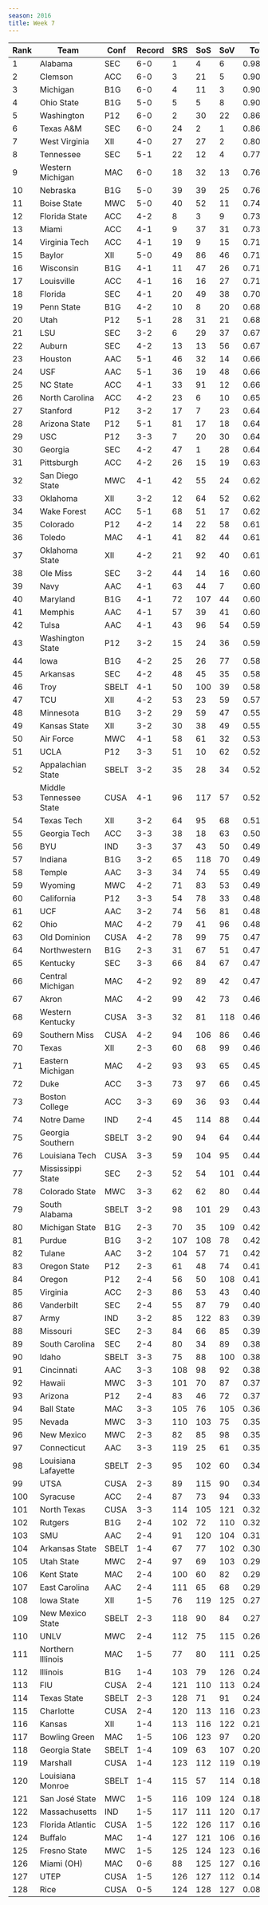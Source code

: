 ```yaml
---
season: 2016
title: Week 7
---
```

<table class="display"><thead><tr><th>Rank</th><th>Team</th><th>Conf</th><th>Record</th><th>SRS</th><th>SoS</th><th>SoV</th><th>Total</th></tr></thead><tbody>
<tr><td>1</td><td>Alabama</td><td>SEC</td><td>6-0</td><td>1</td><td>4</td><td>6</td><td>0.98282</td></tr>
<tr><td>2</td><td>Clemson</td><td>ACC</td><td>6-0</td><td>3</td><td>21</td><td>5</td><td>0.90805</td></tr>
<tr><td>3</td><td>Michigan</td><td>B1G</td><td>6-0</td><td>4</td><td>11</td><td>3</td><td>0.90749</td></tr>
<tr><td>4</td><td>Ohio State</td><td>B1G</td><td>5-0</td><td>5</td><td>5</td><td>8</td><td>0.90218</td></tr>
<tr><td>5</td><td>Washington</td><td>P12</td><td>6-0</td><td>2</td><td>30</td><td>22</td><td>0.86242</td></tr>
<tr><td>6</td><td>Texas A&M</td><td>SEC</td><td>6-0</td><td>24</td><td>2</td><td>1</td><td>0.86169</td></tr>
<tr><td>7</td><td>West Virginia</td><td>XII</td><td>4-0</td><td>27</td><td>27</td><td>2</td><td>0.80322</td></tr>
<tr><td>8</td><td>Tennessee</td><td>SEC</td><td>5-1</td><td>22</td><td>12</td><td>4</td><td>0.77216</td></tr>
<tr><td>9</td><td>Western Michigan</td><td>MAC</td><td>6-0</td><td>18</td><td>32</td><td>13</td><td>0.76600</td></tr>
<tr><td>10</td><td>Nebraska</td><td>B1G</td><td>5-0</td><td>39</td><td>39</td><td>25</td><td>0.76121</td></tr>
<tr><td>11</td><td>Boise State</td><td>MWC</td><td>5-0</td><td>40</td><td>52</td><td>11</td><td>0.74209</td></tr>
<tr><td>12</td><td>Florida State</td><td>ACC</td><td>4-2</td><td>8</td><td>3</td><td>9</td><td>0.73566</td></tr>
<tr><td>13</td><td>Miami</td><td>ACC</td><td>4-1</td><td>9</td><td>37</td><td>31</td><td>0.73059</td></tr>
<tr><td>14</td><td>Virginia Tech</td><td>ACC</td><td>4-1</td><td>19</td><td>9</td><td>15</td><td>0.71510</td></tr>
<tr><td>15</td><td>Baylor</td><td>XII</td><td>5-0</td><td>49</td><td>86</td><td>46</td><td>0.71383</td></tr>
<tr><td>16</td><td>Wisconsin</td><td>B1G</td><td>4-1</td><td>11</td><td>47</td><td>26</td><td>0.71256</td></tr>
<tr><td>17</td><td>Louisville</td><td>ACC</td><td>4-1</td><td>16</td><td>16</td><td>27</td><td>0.71109</td></tr>
<tr><td>18</td><td>Florida</td><td>SEC</td><td>4-1</td><td>20</td><td>49</td><td>38</td><td>0.70801</td></tr>
<tr><td>19</td><td>Penn State</td><td>B1G</td><td>4-2</td><td>10</td><td>8</td><td>20</td><td>0.68789</td></tr>
<tr><td>20</td><td>Utah</td><td>P12</td><td>5-1</td><td>28</td><td>31</td><td>21</td><td>0.68699</td></tr>
<tr><td>21</td><td>LSU</td><td>SEC</td><td>3-2</td><td>6</td><td>29</td><td>37</td><td>0.67846</td></tr>
<tr><td>22</td><td>Auburn</td><td>SEC</td><td>4-2</td><td>13</td><td>13</td><td>56</td><td>0.67278</td></tr>
<tr><td>23</td><td>Houston</td><td>AAC</td><td>5-1</td><td>46</td><td>32</td><td>14</td><td>0.66542</td></tr>
<tr><td>24</td><td>USF</td><td>AAC</td><td>5-1</td><td>36</td><td>19</td><td>48</td><td>0.66395</td></tr>
<tr><td>25</td><td>NC State</td><td>ACC</td><td>4-1</td><td>33</td><td>91</td><td>12</td><td>0.66189</td></tr>
<tr><td>26</td><td>North Carolina</td><td>ACC</td><td>4-2</td><td>23</td><td>6</td><td>10</td><td>0.65785</td></tr>
<tr><td>27</td><td>Stanford</td><td>P12</td><td>3-2</td><td>17</td><td>7</td><td>23</td><td>0.64622</td></tr>
<tr><td>28</td><td>Arizona State</td><td>P12</td><td>5-1</td><td>81</td><td>17</td><td>18</td><td>0.64548</td></tr>
<tr><td>29</td><td>USC</td><td>P12</td><td>3-3</td><td>7</td><td>20</td><td>30</td><td>0.64280</td></tr>
<tr><td>30</td><td>Georgia</td><td>SEC</td><td>4-2</td><td>47</td><td>1</td><td>28</td><td>0.64210</td></tr>
<tr><td>31</td><td>Pittsburgh</td><td>ACC</td><td>4-2</td><td>26</td><td>15</td><td>19</td><td>0.63297</td></tr>
<tr><td>32</td><td>San Diego State</td><td>MWC</td><td>4-1</td><td>42</td><td>55</td><td>24</td><td>0.62781</td></tr>
<tr><td>33</td><td>Oklahoma</td><td>XII</td><td>3-2</td><td>12</td><td>64</td><td>52</td><td>0.62729</td></tr>
<tr><td>34</td><td>Wake Forest</td><td>ACC</td><td>5-1</td><td>68</td><td>51</td><td>17</td><td>0.62205</td></tr>
<tr><td>35</td><td>Colorado</td><td>P12</td><td>4-2</td><td>14</td><td>22</td><td>58</td><td>0.61391</td></tr>
<tr><td>36</td><td>Toledo</td><td>MAC</td><td>4-1</td><td>41</td><td>82</td><td>44</td><td>0.61223</td></tr>
<tr><td>37</td><td>Oklahoma State</td><td>XII</td><td>4-2</td><td>21</td><td>92</td><td>40</td><td>0.61147</td></tr>
<tr><td>38</td><td>Ole Miss</td><td>SEC</td><td>3-2</td><td>44</td><td>14</td><td>16</td><td>0.60736</td></tr>
<tr><td>39</td><td>Navy</td><td>AAC</td><td>4-1</td><td>63</td><td>44</td><td>7</td><td>0.60268</td></tr>
<tr><td>40</td><td>Maryland</td><td>B1G</td><td>4-1</td><td>72</td><td>107</td><td>44</td><td>0.60246</td></tr>
<tr><td>41</td><td>Memphis</td><td>AAC</td><td>4-1</td><td>57</td><td>39</td><td>41</td><td>0.60027</td></tr>
<tr><td>42</td><td>Tulsa</td><td>AAC</td><td>4-1</td><td>43</td><td>96</td><td>54</td><td>0.59806</td></tr>
<tr><td>43</td><td>Washington State</td><td>P12</td><td>3-2</td><td>15</td><td>24</td><td>36</td><td>0.59028</td></tr>
<tr><td>44</td><td>Iowa</td><td>B1G</td><td>4-2</td><td>25</td><td>26</td><td>77</td><td>0.58996</td></tr>
<tr><td>45</td><td>Arkansas</td><td>SEC</td><td>4-2</td><td>48</td><td>45</td><td>35</td><td>0.58623</td></tr>
<tr><td>46</td><td>Troy</td><td>SBELT</td><td>4-1</td><td>50</td><td>100</td><td>39</td><td>0.58345</td></tr>
<tr><td>47</td><td>TCU</td><td>XII</td><td>4-2</td><td>53</td><td>23</td><td>59</td><td>0.57430</td></tr>
<tr><td>48</td><td>Minnesota</td><td>B1G</td><td>3-2</td><td>29</td><td>59</td><td>47</td><td>0.55511</td></tr>
<tr><td>49</td><td>Kansas State</td><td>XII</td><td>3-2</td><td>30</td><td>38</td><td>49</td><td>0.55326</td></tr>
<tr><td>50</td><td>Air Force</td><td>MWC</td><td>4-1</td><td>58</td><td>61</td><td>32</td><td>0.53313</td></tr>
<tr><td>51</td><td>UCLA</td><td>P12</td><td>3-3</td><td>51</td><td>10</td><td>62</td><td>0.52858</td></tr>
<tr><td>52</td><td>Appalachian State</td><td>SBELT</td><td>3-2</td><td>35</td><td>28</td><td>34</td><td>0.52617</td></tr>
<tr><td>53</td><td>Middle Tennessee State</td><td>CUSA</td><td>4-1</td><td>96</td><td>117</td><td>57</td><td>0.52391</td></tr>
<tr><td>54</td><td>Texas Tech</td><td>XII</td><td>3-2</td><td>64</td><td>95</td><td>68</td><td>0.51262</td></tr>
<tr><td>55</td><td>Georgia Tech</td><td>ACC</td><td>3-3</td><td>38</td><td>18</td><td>63</td><td>0.50939</td></tr>
<tr><td>56</td><td>BYU</td><td>IND</td><td>3-3</td><td>37</td><td>43</td><td>50</td><td>0.49957</td></tr>
<tr><td>57</td><td>Indiana</td><td>B1G</td><td>3-2</td><td>65</td><td>118</td><td>70</td><td>0.49856</td></tr>
<tr><td>58</td><td>Temple</td><td>AAC</td><td>3-3</td><td>34</td><td>74</td><td>55</td><td>0.49213</td></tr>
<tr><td>59</td><td>Wyoming</td><td>MWC</td><td>4-2</td><td>71</td><td>83</td><td>53</td><td>0.49060</td></tr>
<tr><td>60</td><td>California</td><td>P12</td><td>3-3</td><td>54</td><td>78</td><td>33</td><td>0.48604</td></tr>
<tr><td>61</td><td>UCF</td><td>AAC</td><td>3-2</td><td>74</td><td>56</td><td>81</td><td>0.48481</td></tr>
<tr><td>62</td><td>Ohio</td><td>MAC</td><td>4-2</td><td>79</td><td>41</td><td>96</td><td>0.48301</td></tr>
<tr><td>63</td><td>Old Dominion</td><td>CUSA</td><td>4-2</td><td>78</td><td>99</td><td>75</td><td>0.47942</td></tr>
<tr><td>64</td><td>Northwestern</td><td>B1G</td><td>2-3</td><td>31</td><td>67</td><td>51</td><td>0.47433</td></tr>
<tr><td>65</td><td>Kentucky</td><td>SEC</td><td>3-3</td><td>66</td><td>84</td><td>67</td><td>0.47194</td></tr>
<tr><td>66</td><td>Central Michigan</td><td>MAC</td><td>4-2</td><td>92</td><td>89</td><td>42</td><td>0.47047</td></tr>
<tr><td>67</td><td>Akron</td><td>MAC</td><td>4-2</td><td>99</td><td>42</td><td>73</td><td>0.46940</td></tr>
<tr><td>68</td><td>Western Kentucky</td><td>CUSA</td><td>3-3</td><td>32</td><td>81</td><td>118</td><td>0.46703</td></tr>
<tr><td>69</td><td>Southern Miss</td><td>CUSA</td><td>4-2</td><td>94</td><td>106</td><td>86</td><td>0.46499</td></tr>
<tr><td>70</td><td>Texas</td><td>XII</td><td>2-3</td><td>60</td><td>68</td><td>99</td><td>0.46016</td></tr>
<tr><td>71</td><td>Eastern Michigan</td><td>MAC</td><td>4-2</td><td>93</td><td>93</td><td>65</td><td>0.45796</td></tr>
<tr><td>72</td><td>Duke</td><td>ACC</td><td>3-3</td><td>73</td><td>97</td><td>66</td><td>0.45343</td></tr>
<tr><td>73</td><td>Boston College</td><td>ACC</td><td>3-3</td><td>69</td><td>36</td><td>93</td><td>0.44881</td></tr>
<tr><td>74</td><td>Notre Dame</td><td>IND</td><td>2-4</td><td>45</td><td>114</td><td>88</td><td>0.44768</td></tr>
<tr><td>75</td><td>Georgia Southern</td><td>SBELT</td><td>3-2</td><td>90</td><td>94</td><td>64</td><td>0.44576</td></tr>
<tr><td>76</td><td>Louisiana Tech</td><td>CUSA</td><td>3-3</td><td>59</td><td>104</td><td>95</td><td>0.44103</td></tr>
<tr><td>77</td><td>Mississippi State</td><td>SEC</td><td>2-3</td><td>52</td><td>54</td><td>101</td><td>0.44031</td></tr>
<tr><td>78</td><td>Colorado State</td><td>MWC</td><td>3-3</td><td>62</td><td>62</td><td>80</td><td>0.44000</td></tr>
<tr><td>79</td><td>South Alabama</td><td>SBELT</td><td>3-2</td><td>98</td><td>101</td><td>29</td><td>0.43222</td></tr>
<tr><td>80</td><td>Michigan State</td><td>B1G</td><td>2-3</td><td>70</td><td>35</td><td>109</td><td>0.42722</td></tr>
<tr><td>81</td><td>Purdue</td><td>B1G</td><td>3-2</td><td>107</td><td>108</td><td>78</td><td>0.42660</td></tr>
<tr><td>82</td><td>Tulane</td><td>AAC</td><td>3-2</td><td>104</td><td>57</td><td>71</td><td>0.42137</td></tr>
<tr><td>83</td><td>Oregon State</td><td>P12</td><td>2-3</td><td>61</td><td>48</td><td>74</td><td>0.41641</td></tr>
<tr><td>84</td><td>Oregon</td><td>P12</td><td>2-4</td><td>56</td><td>50</td><td>108</td><td>0.41508</td></tr>
<tr><td>85</td><td>Virginia</td><td>ACC</td><td>2-3</td><td>86</td><td>53</td><td>43</td><td>0.40093</td></tr>
<tr><td>86</td><td>Vanderbilt</td><td>SEC</td><td>2-4</td><td>55</td><td>87</td><td>79</td><td>0.40089</td></tr>
<tr><td>87</td><td>Army</td><td>IND</td><td>3-2</td><td>85</td><td>122</td><td>83</td><td>0.39946</td></tr>
<tr><td>88</td><td>Missouri</td><td>SEC</td><td>2-3</td><td>84</td><td>66</td><td>85</td><td>0.39620</td></tr>
<tr><td>89</td><td>South Carolina</td><td>SEC</td><td>2-4</td><td>80</td><td>34</td><td>89</td><td>0.38978</td></tr>
<tr><td>90</td><td>Idaho</td><td>SBELT</td><td>3-3</td><td>75</td><td>88</td><td>100</td><td>0.38925</td></tr>
<tr><td>91</td><td>Cincinnati</td><td>AAC</td><td>3-3</td><td>108</td><td>98</td><td>92</td><td>0.38228</td></tr>
<tr><td>92</td><td>Hawaii</td><td>MWC</td><td>3-3</td><td>101</td><td>70</td><td>87</td><td>0.37411</td></tr>
<tr><td>93</td><td>Arizona</td><td>P12</td><td>2-4</td><td>83</td><td>46</td><td>72</td><td>0.37010</td></tr>
<tr><td>94</td><td>Ball State</td><td>MAC</td><td>3-3</td><td>105</td><td>76</td><td>105</td><td>0.36173</td></tr>
<tr><td>95</td><td>Nevada</td><td>MWC</td><td>3-3</td><td>110</td><td>103</td><td>75</td><td>0.35427</td></tr>
<tr><td>96</td><td>New Mexico</td><td>MWC</td><td>2-3</td><td>82</td><td>85</td><td>98</td><td>0.35297</td></tr>
<tr><td>97</td><td>Connecticut</td><td>AAC</td><td>3-3</td><td>119</td><td>25</td><td>61</td><td>0.35103</td></tr>
<tr><td>98</td><td>Louisiana Lafayette</td><td>SBELT</td><td>2-3</td><td>95</td><td>102</td><td>60</td><td>0.34600</td></tr>
<tr><td>99</td><td>UTSA</td><td>CUSA</td><td>2-3</td><td>89</td><td>115</td><td>90</td><td>0.34414</td></tr>
<tr><td>100</td><td>Syracuse</td><td>ACC</td><td>2-4</td><td>87</td><td>73</td><td>94</td><td>0.33766</td></tr>
<tr><td>101</td><td>North Texas</td><td>CUSA</td><td>3-3</td><td>114</td><td>105</td><td>121</td><td>0.32708</td></tr>
<tr><td>102</td><td>Rutgers</td><td>B1G</td><td>2-4</td><td>102</td><td>72</td><td>110</td><td>0.32451</td></tr>
<tr><td>103</td><td>SMU</td><td>AAC</td><td>2-4</td><td>91</td><td>120</td><td>104</td><td>0.31984</td></tr>
<tr><td>104</td><td>Arkansas State</td><td>SBELT</td><td>1-4</td><td>67</td><td>77</td><td>102</td><td>0.30041</td></tr>
<tr><td>105</td><td>Utah State</td><td>MWC</td><td>2-4</td><td>97</td><td>69</td><td>103</td><td>0.29799</td></tr>
<tr><td>106</td><td>Kent State</td><td>MAC</td><td>2-4</td><td>100</td><td>60</td><td>82</td><td>0.29540</td></tr>
<tr><td>107</td><td>East Carolina</td><td>AAC</td><td>2-4</td><td>111</td><td>65</td><td>68</td><td>0.29189</td></tr>
<tr><td>108</td><td>Iowa State</td><td>XII</td><td>1-5</td><td>76</td><td>119</td><td>125</td><td>0.27789</td></tr>
<tr><td>109</td><td>New Mexico State</td><td>SBELT</td><td>2-3</td><td>118</td><td>90</td><td>84</td><td>0.27250</td></tr>
<tr><td>110</td><td>UNLV</td><td>MWC</td><td>2-4</td><td>112</td><td>75</td><td>115</td><td>0.26526</td></tr>
<tr><td>111</td><td>Northern Illinois</td><td>MAC</td><td>1-5</td><td>77</td><td>80</td><td>111</td><td>0.25751</td></tr>
<tr><td>112</td><td>Illinois</td><td>B1G</td><td>1-4</td><td>103</td><td>79</td><td>126</td><td>0.24801</td></tr>
<tr><td>113</td><td>FIU</td><td>CUSA</td><td>2-4</td><td>121</td><td>110</td><td>113</td><td>0.24072</td></tr>
<tr><td>114</td><td>Texas State</td><td>SBELT</td><td>2-3</td><td>128</td><td>71</td><td>91</td><td>0.24019</td></tr>
<tr><td>115</td><td>Charlotte</td><td>CUSA</td><td>2-4</td><td>120</td><td>113</td><td>116</td><td>0.23673</td></tr>
<tr><td>116</td><td>Kansas</td><td>XII</td><td>1-4</td><td>113</td><td>116</td><td>122</td><td>0.21730</td></tr>
<tr><td>117</td><td>Bowling Green</td><td>MAC</td><td>1-5</td><td>106</td><td>123</td><td>97</td><td>0.20766</td></tr>
<tr><td>118</td><td>Georgia State</td><td>SBELT</td><td>1-4</td><td>109</td><td>63</td><td>107</td><td>0.20553</td></tr>
<tr><td>119</td><td>Marshall</td><td>CUSA</td><td>1-4</td><td>123</td><td>112</td><td>119</td><td>0.19784</td></tr>
<tr><td>120</td><td>Louisiana Monroe</td><td>SBELT</td><td>1-4</td><td>115</td><td>57</td><td>114</td><td>0.18908</td></tr>
<tr><td>121</td><td>San José State</td><td>MWC</td><td>1-5</td><td>116</td><td>109</td><td>124</td><td>0.18765</td></tr>
<tr><td>122</td><td>Massachusetts</td><td>IND</td><td>1-5</td><td>117</td><td>111</td><td>120</td><td>0.17686</td></tr>
<tr><td>123</td><td>Florida Atlantic</td><td>CUSA</td><td>1-5</td><td>122</td><td>126</td><td>117</td><td>0.16998</td></tr>
<tr><td>124</td><td>Buffalo</td><td>MAC</td><td>1-4</td><td>127</td><td>121</td><td>106</td><td>0.16408</td></tr>
<tr><td>125</td><td>Fresno State</td><td>MWC</td><td>1-5</td><td>125</td><td>124</td><td>123</td><td>0.16334</td></tr>
<tr><td>126</td><td>Miami (OH)</td><td>MAC</td><td>0-6</td><td>88</td><td>125</td><td>127</td><td>0.16040</td></tr>
<tr><td>127</td><td>UTEP</td><td>CUSA</td><td>1-5</td><td>126</td><td>127</td><td>112</td><td>0.14459</td></tr>
<tr><td>128</td><td>Rice</td><td>CUSA</td><td>0-5</td><td>124</td><td>128</td><td>127</td><td>0.08636</td></tr>
</tbody></table>
